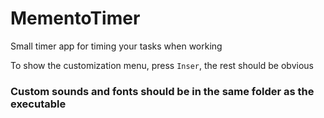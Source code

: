 # MementoTimer

Small timer app for timing your tasks when working

To show the customization menu, press `Inser`, the rest should be obvious

### Custom sounds and fonts should be in the same folder as the executable
